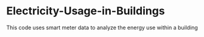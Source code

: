 # Electricity-Usage-in-Buildings
This code uses smart meter data to analyze the energy use within a building
